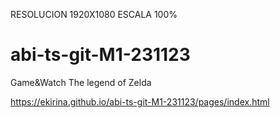 RESOLUCION 1920X1080 ESCALA 100%



# abi-ts-git-M1-231123
Game&amp;Watch The legend of Zelda

https://ekirina.github.io/abi-ts-git-M1-231123/pages/index.html
